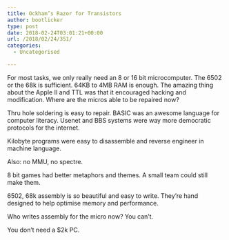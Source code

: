 ```yaml
---
title: Ockham’s Razor for Transistors
author: bootlicker
type: post
date: 2018-02-24T03:01:21+00:00
url: /2018/02/24/351/
categories:
  - Uncategorised

---
```

For most tasks, we only really need an 8 or 16 bit microcomputer. The 6502 or the 68k is sufficient. 64KB to 4MB RAM is enough. The amazing thing about the Apple II and TTL was that it encouraged hacking and modification. Where are the micros able to be repaired now?

Thru hole soldering is easy to repair. BASIC was an awesome language for computer literacy. Usenet and BBS systems were way more democratic protocols for the internet.

Kilobyte programs were easy to disassemble and reverse engineer in machine language.

Also: no MMU, no spectre.

8 bit games had better metaphors and themes. A small team could still make them.

6502, 68k assembly is so beautiful and easy to write. They&#8217;re hand designed to help optimise memory and performance.

Who writes assembly for the micro now? You can&#8217;t.

You don&#8217;t need a $2k PC.